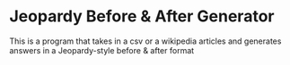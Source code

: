 # Jeopardy Before & After Generator

This is a program that takes in a csv or a wikipedia articles and generates answers in a Jeopardy-style before & after format